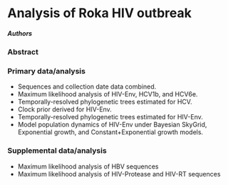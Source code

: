 # Analysis of Roka HIV outbreak

##### Authors

### Abstract

### Primary data/analysis

* Sequences and collection date data combined.
* Maximum likelihood analysis of HIV-Env, HCV1b, and HCV6e.
* Temporally-resolved phylogenetic trees estimated for HCV.
* Clock prior derived for HIV-Env.
* Temporally-resolved phylogenetic trees estimated for HIV-Env.
* Model population dynamics of HIV-Env under Bayesian SkyGrid, Exponential growth, and Constant+Exponential growth models.

### Supplemental data/analysis

* Maximum likelihood analysis of HBV sequences
* Maximum likelihood analysis of HIV-Protease and HIV-RT sequences
